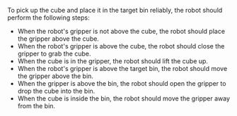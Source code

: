 To pick up the cube and place it in the target bin reliably, the robot should perform the following steps:

- When the robot's gripper is not above the cube, the robot should place the gripper above the cube.
- When the robot's gripper is above the cube, the robot should close the gripper to grab the cube.
- When the cube is in the gripper, the robot should lift the cube up.
- When the robot's gripper is above the target bin, the robot should move the gripper above the bin.
- When the gripper is above the bin, the robot should open the gripper to drop the cube into the bin.
- When the cube is inside the bin, the robot should move the gripper away from the bin.